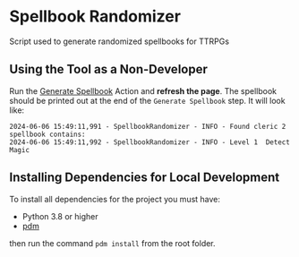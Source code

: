 # Spellbook Randomizer
Script used to generate randomized spellbooks for TTRPGs

## Using the Tool as a Non-Developer
Run the [Generate Spellbook](https://github.com/agearhart/spellbook-randomizer/actions/workflows/generate_spellbook.yml) Action and **refresh the page**.  The spellbook should be printed out at the end of the `Generate Spellbook` step.  It will look like:

```
2024-06-06 15:49:11,991 - SpellbookRandomizer - INFO - Found cleric 2 spellbook contains:
2024-06-06 15:49:11,992 - SpellbookRandomizer - INFO - Level 1  Detect Magic
```

## Installing Dependencies for Local Development
To install all dependencies for the project you must have:
* Python 3.8 or higher
* [pdm](https://pdm-project.org/en/latest/)

then run the command `pdm install` from the root folder.